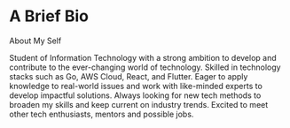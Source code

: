 # A Brief Bio

About My Self

Student of Information Technology with a strong ambition to develop and contribute to the ever-changing world of technology. 
Skilled in technology stacks such as Go, AWS Cloud, React, and Flutter. Eager to apply knowledge to real-world issues and work 
with like-minded experts to develop impactful solutions. Always looking for new tech methods to broaden my skills and keep current 
on industry trends. Excited to meet other tech enthusiasts, mentors and possible jobs.
